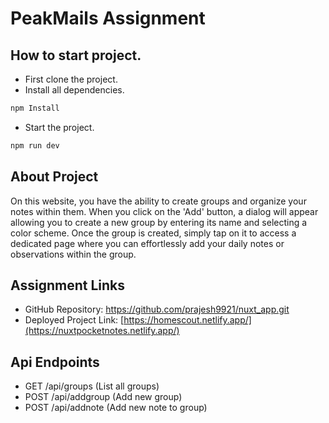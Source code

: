 
# PeakMails Assignment 

## How to start project.
- First clone the project.
- Install all dependencies.
```js
npm Install
```
- Start the project.
```js
npm run dev
```
## About Project
On this website, you have the ability to create groups and organize your notes within them. When you click on the 'Add' button, a dialog will appear allowing you to create a new group by entering its name and selecting a color scheme. Once the group is created, simply tap on it to access a dedicated page where you can effortlessly add your daily notes or observations within the group.

## Assignment Links
- GitHub Repository: https://github.com/prajesh9921/nuxt_app.git
- Deployed Project Link: [https://homescout.netlify.app/](https://nuxtpocketnotes.netlify.app/)

## Api Endpoints
- GET /api/groups (List all groups)
- POST /api/addgroup (Add new group)
- POST /api/addnote (Add new note to group)
